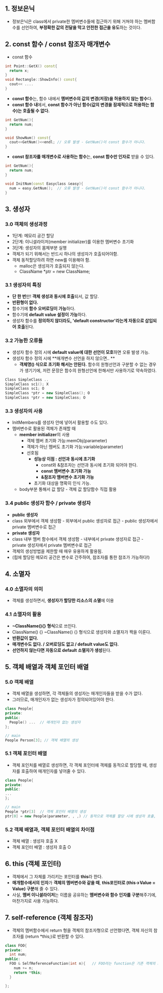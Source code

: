 ## 1. 정보은닉
- 정보은닉은 class에서 private한 멤버변수들에 접근하기 위해 거쳐야 하는 멤버함수를 선언하여, **부정확한 값의 전달을 막고 안전한 접근을 유도**하는 것이다.


## 2. const 함수 / const 참조자 매개변수
- const 함수
```cpp
int Point::GetX() const{
  return x;
}
void Rectangle::ShowInfo() const{
  cout<< ....
}
```
  - **const 함수**는, 함수 내에서 **멤버변수의 값의 변경(저장)을 허용하지 않는 함수**다.
  - **const 함수 내**에서, **const 함수가 아닌 함수(값의 변경을 잠재적으로 허용하는 함수)는 호출될 수 없다.**
```cpp
int GetNum(){
  return num;
}

void ShowNum() const{
  cout<<GetNum()<<endl; // 오류 발생 - GetNum()이 const 함수가 아니다.
}
```
  - **const 참조자를 매개변수로 사용하는 함수**는, **const 함수만 인자로** 받을 수 있다.
```cpp
int GetNum(){
  return num;
}

void InitNum(const Easyclass &easy){
  num = easy.GetNum();  // 오류 발생 - GetNum()이 const 함수가 아니다.
}
```


## 3. 생성자

### 3.0 객체의 생성과정
 - 1단계: 메모리 공간 할당
 - 2단계: 이니셜라이저(member initializer)를 이용한 멤버변수 초기화
 - 3단계: 생성자의 몸체부분 실행
 - 객체가 되기 위해서는 반드시 하나의 생성자가 호출되어야함.
 - 객체 동적할당하려 하면 new를 이용해야 함.
    - malloc은 생성자가 호출되지 않는다.
    - ClassName *ptr = new ClassName;

### 3.1 생성자의 특징
 - **단 한 번**만! **객체 생성과 동시에 호출**되서, 값 할당.
 - **반환형이 없다.**
 - 함수기에 **함수 오버로딩이 가능**하다.
 - 함수기에 **default value 설정이 가능**하다.
 - 생성자 함수를 **정의하지 않더라도, 'default constructor'라는게 자동으로 삽입되어 호출**된다.

### 3.2 가능한 오류들
 - 생성자 함수 정의 시에 **default value에 대한 선언이 모호**하면 오류 발생 가능.
 - 생성자 함수 정의 시에 **매개변수 선언을 하지 않으면.. **
   - **객체명() 식으로 초기화 해서는 안된다.** 함수의 원형선언과 구분할 수 없는 경우가 생기기에, 저런 문장은 함수의 원형선언에 한해서만 사용하기로 약속하였다.
```cpp
Class SimpleClass ..
SimpleClass sc1(); X
SimpleClass sc1; O
SimpleClass *ptr = new SimpleClass(); O
SimpleClass *ptr = new SimpleClass; O
```

### 3.3 생성자의 사용
 - InitMembers를 생성자 안에 넣어서 활용할 수도 있다.
 - 멤버변수로 활용된 객체가 존재할 때
   - **member initializer**의 사용 
     - 객체 멤버 초기화 가능:memObj(parameter)
     - 객체가 아닌 멤버도 초기화 가능:variable(parameter)
     - 선호됨
       - **성능상 이점 : 선언과 동시에 초기화**
          - const와 &참조자는 선언과 동시에 초기화 되어야 한다.
          - **const 멤버변수 초기화 가능**
          - **&참조자 멤버변수 초기화 가능**
       - 초기화 대상을 명확히 인식 가능.
   - body부분 통해서 값 할당 - 객체 값 할당함수 직접 활용

### 3.4 public 생성자 함수 / private 생성자
 - **public 생성자**
  - class 외부에서 객체 생성함 - 외부에서 public 생성자로 접근 - public 생성자에서 private 멤버변수로 접근
 - **private 생성자**
  - class 내부 멤버 함수에서 객체 생성함 - 내부에서 private 생성자로 접근 - private 생성자에서 private 멤버변수로 접근
  - 객체의 생성방법을 제한할 때 매우 유용하게 활용됨.
  - (힙에 할당된 메모리 공간은 변수로 간주하여, 참조자를 통한 참조가 가능하다!)


## 4. 소멸자

### 4.0 소멸자의 의미
 - 객체를 생성하면서, **생성자가 할당한 리소스의 소멸**에 이용

### 4.1 소멸자의 활용
 - **~ClassName(){} 형식**으로 쓰인다.
  - ClassName() {} ~ClassName() {} 형식으로 생성자와 소멸자가 짝을 이룬다.
 - **반환값이 없다.**
 - **매개변수도 없다. / 오버로딩도 없고 / default value도 없다.**
 - **선언하지 않는다면 자동으로 default 소멸자가 생성**된다.

## 5. 객체 배열과 객체 포인터 배열

### 5.0 객체 배열
 - 객체 배열을 생성하면, 각 객체들의 생성자는 매개인자들을 받을 수가 없다.
 - 그러므로, 매개인자가 없는 생성자가 정의되어있어야 한다.
```cpp
class People{
private:
public:
  People() ...  // 매개인자 없는 생성자
};

// main
People Person[3]; // 객체 배열의 생성
```

### 5.1 객체 포인터 배열
 - 객체 포인처를 배열로 생성하면, 각 객체 포인터에 객체를 동적으로 할당할 때, 생성자를 호출하여 매개인자를 넣어줄 수 있다.
```cpp
class People{
private:
public:
...
};

// main
People *ptr[3]  // 객체 포인터 배열의 생성
ptr[0] = new People(parameter, , ,) // 동적으로 객체를 할당 시에 생성자 호출, 매개인자 넣기
```

### 5.2 객체 배열과, 객체 포인터 배열의 차이점
 - 객체 배열 : 생성자 호출 X
 - 객체 포인터 배열 : 생성자 호출 O
 
## 6. this (객체 포인터)
 - 객체에서 그 자체를 가리키는 포인터를 **this**라 한다.
 - **매개함수에서의 인자**가 **객체의 멤버변수와 같을 때**, **this포인터로 (this->Value = Value) 구분**해 줄 수 있다.
 - 사실, **멤버 이니셜라이저**는 이름을 공유하는 **멤버변수와 함수 인자를 구분**해주기에, 마찬가지로 사용 가능하다.

## 7. self-reference (객체 참조자)
 - 객체의 멤버함수에서 return 형을 객체의 참조자형으로 선언했다면, 객체 자신의 참조자를 (return \*this;)로 반환할 수 있다.
```cpp
class FOO{
private:
  int num;
public:
  FOO & SelfReferenceFunction(int n){   // FOO라는 function은 기존 객체의 num 멤버변수에 n을 더하고, 그 결과를 새로운 참조자로 반환하는 멤버함수다..!
    num += n;
    return *this;
  }                                     

};
```
 
 

